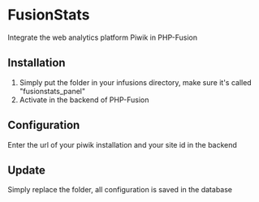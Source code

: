 # FusionStats
Integrate the web analytics platform Piwik in PHP-Fusion

## Installation
1. Simply put the folder in your infusions directory, make sure it's called "fusionstats_panel"
2. Activate in the backend of PHP-Fusion

## Configuration
Enter the url of your piwik installation and your site id in the backend

## Update
Simply replace the folder, all configuration is saved in the database
